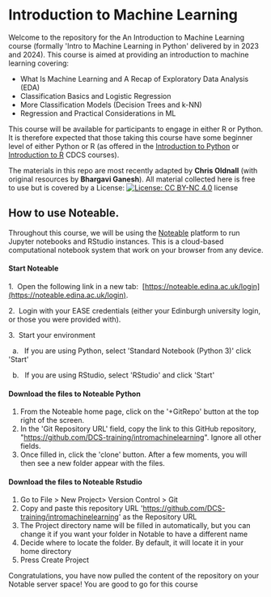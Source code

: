 # Introduction to Machine Learning
Welcome to the repository for the An Introduction to Machine Learning course (formally 'Intro to Machine Learning in Python' delivered by in 2023 and 2024). This course is aimed at providing an introduction to machine learning covering:

- What Is Machine Learning and A Recap of Exploratory Data Analysis (EDA)
- Classification Basics and Logistic Regression
- More Classification Models (Decision Trees and k-NN)
- Regression and Practical Considerations in ML

This course will be available for participants to engage in either R or Python. It is therefore expected that those taking this course have some beginner level of either Python or R (as offered in the [Introduction to Python](https://github.com/DCS-training/IntroToPython?tab=readme-ov-file) or [Introduction to R](https://github.com/DCS-training/IntroToRAndRStudio) CDCS courses).

The materials in this repo are most recently adapted by **Chris Oldnall** (with original resources by **Bhargavi Ganesh**). All material collected here is free to use but is covered by a License: [![License: CC BY-NC 4.0](https://licensebuttons.net/l/by-nc/4.0/80x15.png)](https://creativecommons.org/licenses/by-nc/4.0/) license

## How to use Noteable.

Throughout this course, we will be using the [Noteable](https://noteable.edina.ac.uk/) platform to run Jupyter notebooks and RStudio instances. This is a cloud-based computational notebook system that work on your browser from any device.

#### Start Noteable
1\.  Open the following link in a new tab:  [https://noteable.edina.ac.uk/login](https://noteable.edina.ac.uk/login).

2\.  Login with your EASE credentials (either your Edinburgh university login, or those you were provided with).

3\.  Start your environment

  a.   If you are using Python, select 'Standard Notebook (Python 3)' click 'Start'

  b.   If you are using RStudio, select 'RStudio' and click 'Start'

#### Download the files to Noteable Python 
1.  From the Noteable home page, click on the '+GitRepo' button at the top right of the screen.
2.  In the 'Git Repository URL' field, copy the link to this GitHub repository, "https://github.com/DCS-training/intromachinelearning". Ignore all other fields.
3.  Once filled in, click the 'clone' button. After a few moments, you will then see a new folder appear with the files.

#### Download the files to Noteable Rstudio  
1. Go to File > New Project> Version Control > Git
2. Copy and paste this repository URL 'https://github.com/DCS-training/intromachinelearning' as the Repository URL
3. The Project directory name will be filled in automatically, but you can change it if you want your folder in Notable to have a different name
4. Decide where to locate the folder. By default, it will locate it in your home directory 
5. Press Create Project


Congratulations, you have now pulled the content of the repository on your Notable server space! You are good to go for this course
